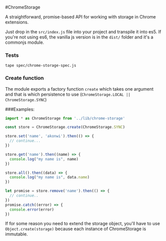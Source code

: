 #ChromeStorage

A straightforward, promise-based API for working with storage in Chrome extensions.

Just drop in the `src/index.js` file into your project and transpile it into es5. If you're not using es6, the vanilla js version is in the `dist/` folder and it's a commonjs module.

### Tests
`tape spec/chrome-storage-spec.js`

### Create function
The module exports a factory function `create` which takes one argument and that is which persistence to use (`ChromeStorage.LOCAL || ChromeStorage.SYNC`)

###Examples:
``` javascript
import * as ChromeStorage from '../lib/chrome-storage'

const store = ChromeStorage.create(ChromeStorage.SYNC)

store.set('name', 'akonwi').then(() => {
  // continue...
})

store.get('name').then((name) => {
  console.log("my name is", name)
})

store.all().then((data) => {
  console.log("my name is", data.name)
})

let promise = store.remove('name').then(() => {
  // continue..
})
promise.catch((error) => {
  console.error(error)
})
```

If for some reason you need to extend the storage object, you'll have to use `Object.create(storage)`
because each instance of ChromeStorage is immutable.
